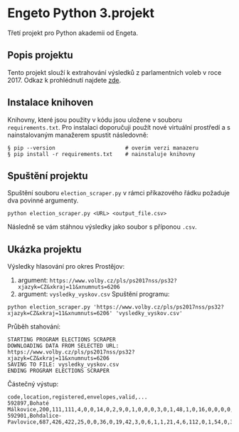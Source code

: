 # Engeto Python 3.projekt
Třetí projekt pro Python akademii od Engeta.
## Popis projektu
Tento projekt slouží k extrahování výsledků z parlamentních voleb v roce 2017. Odkaz k prohlédnutí najdete [zde](https://www.volby.cz/pls/ps2017nss/ps3?xjazyk=CZ).
## Instalace knihoven
Knihovny, které jsou použity v kódu jsou uložene v souboru `requirements.txt`. Pro instalaci doporučuji použít nové virtuální prostředí a s nainstalovaným manažerem spustit následovně:
```
§ pip --version                      # overim verzi manazeru
§ pip install -r requirements.txt    # nainstaluje knihovny
```
## Spuštění projektu
Spuštění souboru `election_scraper.py` v rámci příkazového řádku požaduje dva povinné argumenty.
```
python election_scraper.py <URL> <output_file.csv>
```
Následně se vám stáhnou výsledky jako soubor s příponou `.csv`.
## Ukázka projektu
Výsledky hlasování pro okres Prostějov:
  1. argument: `https://www.volby.cz/pls/ps2017nss/ps32?xjazyk=CZ&xkraj=11&xnumnuts=6206`
  2. argument: `vysledky_vyskov.csv`
Spuštění programu:
```
python election_scraper.py 'https://www.volby.cz/pls/ps2017nss/ps32?xjazyk=CZ&xkraj=11&xnumnuts=6206' 'vysledky_vyskov.csv'
```
Průběh stahování:
```
STARTING PROGRAM ELECTIONS SCRAPER
DOWNLOADING DATA FROM SELECTED URL: https://www.volby.cz/pls/ps2017nss/ps32?xjazyk=CZ&xkraj=11&xnumnuts=6206
SAVING TO FILE: vysledky_vyskov.csv
ENDING PROGRAM ELECTIONS SCRAPER
```
Částečný výstup:
```
code,location,registered,envelopes,valid,...
592897,Bohaté Málkovice,200,111,111,4,0,0,14,0,2,9,0,1,0,0,0,3,0,1,48,1,0,16,0,0,0,0,10,2,0
592901,Bohdalice-Pavlovice,687,426,422,25,0,0,36,0,19,42,3,0,6,1,1,21,4,6,112,0,1,54,0,3,0,1,87,0,0
```
